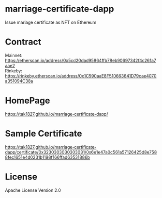 # marriage-certificate-dapp
Issue  mariage certificate as NFT on Ethereum

# Contract
Mainnet: https://etherscan.io/address/0x5cd20dad95864ffb78eb90697342f4c261a7aae2<br>
Rinkeby: https://rinkeby.etherscan.io/address/0x1C590aaE8F510663641D79cae4070a351094C38a

# HomePage
https://tak1827.github.io/marriage-certificate-dapp/

# Sample Certificate
https://tak1827.github.io/marriage-certificate-dapp/certificate/0x3230303030303031/0x6e1e47a0c561a57126425d8e7588fec1651e4d0231b1198f166ffad63531886b

# License
Apache License Version 2.0
